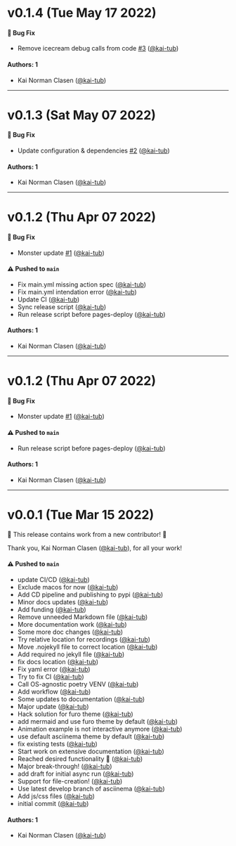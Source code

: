 # v0.1.4 (Tue May 17 2022)

#### 🐛 Bug Fix

- Remove icecream debug calls from code [#3](https://github.com/kai-tub/sphinx_cli_recorder/pull/3) ([@kai-tub](https://github.com/kai-tub))

#### Authors: 1

- Kai Norman Clasen ([@kai-tub](https://github.com/kai-tub))

---

# v0.1.3 (Sat May 07 2022)

#### 🐛 Bug Fix

- Update configuration & dependencies [#2](https://github.com/kai-tub/sphinx_cli_recorder/pull/2) ([@kai-tub](https://github.com/kai-tub))

#### Authors: 1

- Kai Norman Clasen ([@kai-tub](https://github.com/kai-tub))

---

# v0.1.2 (Thu Apr 07 2022)

#### 🐛 Bug Fix

- Monster update [#1](https://github.com/kai-tub/sphinx_cli_recorder/pull/1) ([@kai-tub](https://github.com/kai-tub))

#### ⚠️ Pushed to `main`

- Fix main.yml missing action spec ([@kai-tub](https://github.com/kai-tub))
- Fix main.yml intendation error ([@kai-tub](https://github.com/kai-tub))
- Update CI ([@kai-tub](https://github.com/kai-tub))
- Sync release script ([@kai-tub](https://github.com/kai-tub))
- Run release script before pages-deploy ([@kai-tub](https://github.com/kai-tub))

#### Authors: 1

- Kai Norman Clasen ([@kai-tub](https://github.com/kai-tub))

---

# v0.1.2 (Thu Apr 07 2022)

#### 🐛 Bug Fix

- Monster update [#1](https://github.com/kai-tub/sphinx_cli_recorder/pull/1) ([@kai-tub](https://github.com/kai-tub))

#### ⚠️ Pushed to `main`

- Run release script before pages-deploy ([@kai-tub](https://github.com/kai-tub))

#### Authors: 1

- Kai Norman Clasen ([@kai-tub](https://github.com/kai-tub))

---

# v0.0.1 (Tue Mar 15 2022)

:tada: This release contains work from a new contributor! :tada:

Thank you, Kai Norman Clasen ([@kai-tub](https://github.com/kai-tub)), for all your work!

#### ⚠️ Pushed to `main`

- update CI/CD ([@kai-tub](https://github.com/kai-tub))
- Exclude macos for now ([@kai-tub](https://github.com/kai-tub))
- Add CD pipeline and publishing to pypi ([@kai-tub](https://github.com/kai-tub))
- Minor docs updates ([@kai-tub](https://github.com/kai-tub))
- Add funding ([@kai-tub](https://github.com/kai-tub))
- Remove unneeded Markdown file ([@kai-tub](https://github.com/kai-tub))
- More documentation work ([@kai-tub](https://github.com/kai-tub))
- Some more doc changes ([@kai-tub](https://github.com/kai-tub))
- Try relative location for recordings ([@kai-tub](https://github.com/kai-tub))
- Move .nojekyll file to correct location ([@kai-tub](https://github.com/kai-tub))
- Add required no jekyll file ([@kai-tub](https://github.com/kai-tub))
- fix docs location ([@kai-tub](https://github.com/kai-tub))
- Fix yaml error ([@kai-tub](https://github.com/kai-tub))
- Try to fix CI ([@kai-tub](https://github.com/kai-tub))
- Call OS-agnostic poetry VENV ([@kai-tub](https://github.com/kai-tub))
- Add workflow ([@kai-tub](https://github.com/kai-tub))
- Some updates to documentation ([@kai-tub](https://github.com/kai-tub))
- Major update ([@kai-tub](https://github.com/kai-tub))
- Hack solution for furo theme ([@kai-tub](https://github.com/kai-tub))
- add mermaid and use furo theme by default ([@kai-tub](https://github.com/kai-tub))
- Animation example is not interactive anymore ([@kai-tub](https://github.com/kai-tub))
- use default asciinema theme by default ([@kai-tub](https://github.com/kai-tub))
- fix existing tests ([@kai-tub](https://github.com/kai-tub))
- Start work on extensive documentation ([@kai-tub](https://github.com/kai-tub))
- Reached desired functionality :tada: ([@kai-tub](https://github.com/kai-tub))
- Major break-through! ([@kai-tub](https://github.com/kai-tub))
- add draft for initial async run ([@kai-tub](https://github.com/kai-tub))
- Support for file-creation! ([@kai-tub](https://github.com/kai-tub))
- Use latest develop branch of asciinema ([@kai-tub](https://github.com/kai-tub))
- Add js/css files ([@kai-tub](https://github.com/kai-tub))
- initial commit ([@kai-tub](https://github.com/kai-tub))

#### Authors: 1

- Kai Norman Clasen ([@kai-tub](https://github.com/kai-tub))
